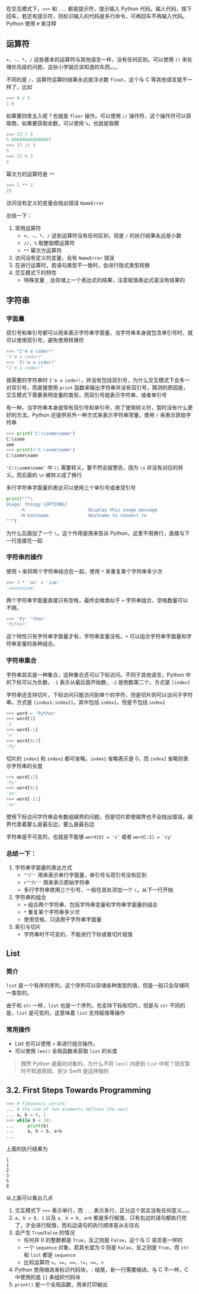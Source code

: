 在交互模式下，`>>>` 和 `...` 都是提示符，提示输入 Python 代码。输入代码，按下回车，若还有提示符，则标识输入的代码是多行命令，可再回车不再输入代码。Python 使用 `#` 来注释

## 运算符

`+`、`-`、`*`、`/` 这些基本的运算符与其他语言一样，没有任何区别。可以使用 `()` 来处理优先级的问题，这些小学就应该知道的东西。。。

不同的是 `/`，运算符运算的结果永远是浮点数 `float`，这个与 C 等其他语言就不一样了，比如

```python
>>> 8 / 5
1.6
```

如果要四舍五入呢？也就是 `floor` 操作。可以使用 `//` 操作符，这个操作符可以获取商，如果要获取余数，可以使用 `%`，也就是取模

```python
>>> 17 / 3
5.666666666666667
>>> 17 // 3
5
>>> 17 % 3
2
```

幂次方的运算符是 `**`

```python
>>> 5 ** 2
25
```

访问没有定义的变量会抛出错误 `NameError`

总结一下：

1. 常用运算符
    - `+`、`-`、`*`、`/` 这些运算符没有任何区别，但是 `/` 的执行结果永远是小数
    - `//`，`%` 取整取模运算符
    - `**` 幂次方运算符
2. 访问没有定义的变量，会有 `NameError` 错误
3. 在进行运算时，若语句类型不一致时，会进行隐式类型转换
4. 交互模式下的特性
    - 特殊变量 `_` 会存储上一个表达式的结果，注意赋值表达式是没有结果的

## 字符串

### 字面量

双引号和单引号都可以用来表示字符串字面量，当字符串本身就包含单引号时，就可以使用双引号，避免使用转换符

```python
>>> "I'm a coder!"
"I'm a coder!"
>>> 'I\'m a coder!'
"I'm a coder!"
```

我需要的字符串时 `I'm a coder!`，并没有包括双引号，为什么交互模式下会多一对双引号，而直接使用 `print` 函数来输出字符串并没有双引号，猜测的原因是，交互模式下需要表明变量的类型，而双引号就表示字符串，或者单引号

有一种，当字符串本身就带有双引号和单引号，除了使用转义符，暂时没有什么更好的方法。Python 还提供另外一种方式来表示字符串常量，使用 `r` 来表示原始字符串

```python
>>> print('C:\\some\name')
C:\some
ame
>>> print(r'C:\some\name')
C:\some\name
```

`'C:\\some\name'` 中 `\\` 需要转义，要不然会报警告，因为 `\s` 并没有对应的转义。而后面的 `\n` 被转义成了换行

多行字符串字面量的表达可以使用三个单引号或者双引号

```python
print("""\
Usage: thingy [OPTIONS]
     -h                        Display this usage message
     -H hostname               Hostname to connect to
""")
```

为什么后面加了一个 `\`，这个作用是用来告诉 Python，这里不用换行，直接与下一行连接在一起

### 字符串的操作

使用 `+` 来将两个字符串结合在一起，使用 `*` 来重复某个字符串多少次

```python
>>> 3 * 'un' + 'ium'
'unununium'
```

两个字符串字面量直接只有空格，最终会做类似于 `+` 字符串组合，空格数量可以不限。

```python
>>> 'Py' 'thon'
'Python'
```

这个特性只有字符串字面量才有，字符串变量没有。`+` 可以组合字符串字面量和字符串变量的各种组合。

### 字符串集合

字符串其实是一种集合，这种集合还可以下标访问。不同于其他语言，Python 中的下标可以为负数，`-1` 表示从最后面开始数，`-2` 是倒数第二个。方式是 `[index]`

字符串还支持切片，下标访问只能访问到单个的字符，但是切片则可以访问子字符串。方式是 `[index1:index2]`，其中包括 `index1`，但是不包括 `index2`

```python
>>> word = 'Python'
>>> word[1]
'y'
>>> word[-1]
'n'
>>> word[0:2]
'Py'
```

切片的 `index1` 和 `index2` 都可省略，`index1` 省略表示是 0，而 `index2` 省略则表示字符串的长度

```python
>>> word[:2]
'Py'
>>> word[4:]
'on'
>>> word[-2:]
'on'
```

使用下标访问字符串会有数组越界的问题，但是切片即使越界也不会抛出错误，越界代表着要么是最左边，要么是最右边

字符串是不可变的，也就是不能够 `word[0] = 'c'` 或者 `word[:2] = 'cy'`

### 总结一下：

1. 字符串字面量的表达方式
    - `""`/`''` 用来表示单行字面量，单引号与双引号没有区别
    - `r""`/`r''` 用来表示原始字符串
    - 多行字符串使用三个引号，一般在首处添加一个 `\`，从下一行开始
2. 字符串的组合
    - `+` 组合两个字符串，包括字符串变量和字符串字面量的组合
    - `*` 重复某个字符串多少次
    - 使用空格，只适用于字符串字面量
3. 索引与切片
    - 字符串时不可变的，不能进行下标或者切片赋值

## List

### 简介

`list` 是一个有序的序列，这个序列可以存储各种类型的值，但是一般只会存储同一类型的。

由于和 `str` 一样，`list` 也是一个序列，也支持下标和切片。但是与 `str` 不同的是，`list` 是可变的，这意味着 `list` 支持赋值等操作

### 常用操作

- List 也可以使用 `+` 来进行组合操作。
- 可以使用 `len()` 全局函数来获取 `list` 的长度

> 既然 Python 是面向对象的，为什么不将 `len()` 内嵌到 `list` 中呢？现在暂时不知道原因，至少 Swift 是这样做的

## 3.2. First Steps Towards Programming

```python
>>> # Fibonacci series:
... # the sum of two elements defines the next
... a, b = 0, 1
>>> while b < 10:
...     print(b)
...     a, b = b, a+b
...
```

上面的执行结果为 

```
1
1
2
3
5
8
```

从上面可以看出几点

1. 交互模式下 `>>>` 表示单行，而 `...` 表示多行，区分这个其实没有任何意义。。。
2. `a, b = 0, 1` 以及 `a, b = b, a+b` 都是多行赋值，只有右边的语句都执行完了，才会进行赋值，而右边语句的执行顺序是从左往右
3. 会产生 `True`/`False` 的情况
    - 任何非 0 的整数都是 `True`，反之则是 `False`，这个与 C 语言是一样的
    - 一个 `sequence` 对象，若其长度为 0 则是 `False`，反之则是 `True`，而 `str` 和 `list` 都是 `sequence`
    - 比较运算符 `<`，`<=`，`==`，`!=`，`>=`，`>`
4. Python 使用缩进来标识代码块，`:` 结尾，新一行需要缩进。与 C 不一样，C 中使用的是 `{}` 来组织代码块
5. `print()` 是一个全局函数，用来打印输出